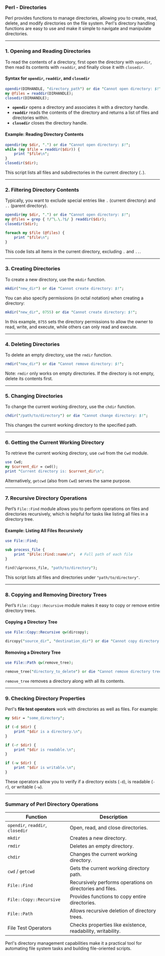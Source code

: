 ### Perl - Directories

Perl provides functions to manage directories, allowing you to create, read, delete, and modify directories on the file system. Perl's directory handling functions are easy to use and make it simple to navigate and manipulate directories.

---

### 1. **Opening and Reading Directories**

To read the contents of a directory, first open the directory with `opendir`, then read its contents with `readdir`, and finally close it with `closedir`.

#### Syntax for `opendir`, `readdir`, and `closedir`

```perl
opendir(DIRHANDLE, "directory_path") or die "Cannot open directory: $!";
my @files = readdir(DIRHANDLE);
closedir(DIRHANDLE);
```

- **`opendir`** opens a directory and associates it with a directory handle.
- **`readdir`** reads the contents of the directory and returns a list of files and directories within.
- **`closedir`** closes the directory handle.

#### Example: Reading Directory Contents

```perl
opendir(my $dir, ".") or die "Cannot open directory: $!";
while (my $file = readdir($dir)) {
    print "$file\n";
}
closedir($dir);
```

This script lists all files and subdirectories in the current directory (`.`).

---

### 2. **Filtering Directory Contents**

Typically, you want to exclude special entries like `.` (current directory) and `..` (parent directory).

```perl
opendir(my $dir, ".") or die "Cannot open directory: $!";
my @files = grep { !/^\.\.?$/ } readdir($dir);
closedir($dir);

foreach my $file (@files) {
    print "$file\n";
}
```

This code lists all items in the current directory, excluding `.` and `..`.

---

### 3. **Creating Directories**

To create a new directory, use the `mkdir` function.

```perl
mkdir("new_dir") or die "Cannot create directory: $!";
```

You can also specify permissions (in octal notation) when creating a directory:

```perl
mkdir("new_dir", 0755) or die "Cannot create directory: $!";
```

In this example, `0755` sets the directory permissions to allow the owner to read, write, and execute, while others can only read and execute.

---

### 4. **Deleting Directories**

To delete an empty directory, use the `rmdir` function.

```perl
rmdir("new_dir") or die "Cannot remove directory: $!";
```

Note: `rmdir` only works on empty directories. If the directory is not empty, delete its contents first.

---

### 5. **Changing Directories**

To change the current working directory, use the `chdir` function.

```perl
chdir("/path/to/directory") or die "Cannot change directory: $!";
```

This changes the current working directory to the specified path.

---

### 6. **Getting the Current Working Directory**

To retrieve the current working directory, use `cwd` from the `Cwd` module.

```perl
use Cwd;
my $current_dir = cwd();
print "Current directory is: $current_dir\n";
```

Alternatively, `getcwd` (also from `Cwd`) serves the same purpose.

---

### 7. **Recursive Directory Operations**

Perl’s `File::Find` module allows you to perform operations on files and directories recursively, which is helpful for tasks like listing all files in a directory tree.

#### Example: Listing All Files Recursively

```perl
use File::Find;

sub process_file {
    print "$File::Find::name\n";  # Full path of each file
}

find(\&process_file, "path/to/directory");
```

This script lists all files and directories under `"path/to/directory"`.

---

### 8. **Copying and Removing Directory Trees**

Perl’s `File::Copy::Recursive` module makes it easy to copy or remove entire directory trees.

#### Copying a Directory Tree

```perl
use File::Copy::Recursive qw(dircopy);

dircopy("source_dir", "destination_dir") or die "Cannot copy directory: $!";
```

#### Removing a Directory Tree

```perl
use File::Path qw(remove_tree);

remove_tree("directory_to_delete") or die "Cannot remove directory tree: $!";
```

`remove_tree` removes a directory along with all its contents.

---

### 9. **Checking Directory Properties**

Perl's **file test operators** work with directories as well as files. For example:

```perl
my $dir = "some_directory";

if (-d $dir) {
    print "$dir is a directory.\n";
}

if (-r $dir) {
    print "$dir is readable.\n";
}

if (-w $dir) {
    print "$dir is writable.\n";
}
```

These operators allow you to verify if a directory exists (`-d`), is readable (`-r`), or writable (`-w`).

---

### Summary of Perl Directory Operations

| **Function**                  | **Description**                                          |
|-------------------------------|----------------------------------------------------------|
| `opendir`, `readdir`, `closedir` | Open, read, and close directories.                  |
| `mkdir`                       | Creates a new directory.                                |
| `rmdir`                       | Deletes an empty directory.                             |
| `chdir`                       | Changes the current working directory.                  |
| `cwd` / `getcwd`              | Gets the current working directory path.                |
| `File::Find`                  | Recursively performs operations on directories and files.|
| `File::Copy::Recursive`       | Provides functions to copy entire directories.          |
| `File::Path`                  | Allows recursive deletion of directory trees.           |
| File Test Operators           | Checks properties like existence, readability, writability.|

Perl's directory management capabilities make it a practical tool for automating file system tasks and building file-oriented scripts.
